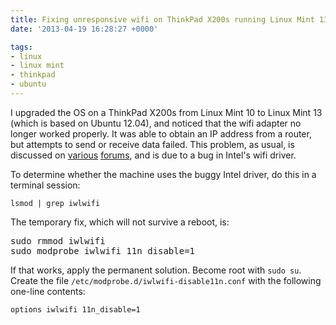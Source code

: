 ```yaml
---
title: Fixing unresponsive wifi on ThinkPad X200s running Linux Mint 13
date: '2013-04-19 16:28:27 +0000'

tags:
- linux
- linux mint
- thinkpad
- ubuntu
---
```

I upgraded the OS on a ThinkPad X200s from Linux Mint 10 to Linux Mint 13 (which is based on Ubuntu 12.04), and noticed that the wifi adapter no longer worked properly.  It was able to obtain an IP address from a router, but attempts to send or receive data failed.  This problem, as usual, is discussed on [various](http://ubuntuforums.org/showthread.php?t=1978457) [forums](https://bugzilla.redhat.com/show_bug.cgi?id=785239), and is due to a bug in Intel's wifi driver.

To determine whether the machine uses the buggy Intel driver, do this in a terminal session:

```
lsmod | grep iwlwifi
```

The temporary fix, which will not survive a reboot, is:

<pre class="brush: plain">sudo rmmod iwlwifi
sudo modprobe iwlwifi 11n_disable=1
</pre>

If that works, apply the permanent solution.  Become root with `sudo su`.  Create the file `/etc/modprobe.d/iwlwifi-disable11n.conf` with the following one-line contents: 

```
options iwlwifi 11n_disable=1
```
